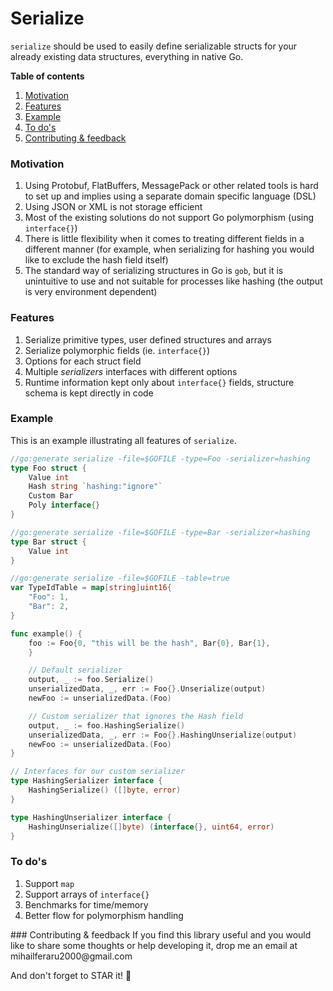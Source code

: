 Serialize
===
`serialize` should be used to easily define serializable structs for your already existing data structures, 
everything in native Go.

**Table of contents**
1. [Motivation](#motivation)
2. [Features](#features)
3. [Example](#example)
4. [To do's](#todos)
5. [Contributing & feedback](#contributing)

<a name="motivation"></a>
### Motivation
1. Using Protobuf, FlatBuffers, MessagePack or other related tools is hard to set up and 
implies using a separate domain specific language (DSL)
2. Using JSON or XML is not storage efficient
3. Most of the existing solutions do not support Go polymorphism (using 
`interface{}`)
4. There is little flexibility when it comes to treating different fields
in a different manner (for example, when serializing for hashing you would
like to exclude the hash field itself)
5. The standard way of serializing structures in Go is `gob`, but it is 
unintuitive to use and not suitable for processes like hashing (the output
is very environment dependent)

<a name="features"></a>
### Features
1. Serialize primitive types, user defined structures and arrays
2. Serialize polymorphic fields (ie. `interface{}`)
3. Options for each struct field
4. Multiple *serializers* interfaces with different options
5. Runtime information kept only about `interface{}` fields, structure schema is kept directly in code

<a name="example"></a>
### Example
This is an example illustrating all features of `serialize`.

```go
//go:generate serialize -file=$GOFILE -type=Foo -serializer=hashing
type Foo struct {
	Value int
	Hash string `hashing:"ignore"`
	Custom Bar
	Poly interface{}
}

//go:generate serialize -file=$GOFILE -type=Bar -serializer=hashing
type Bar struct {
	Value int
}

//go:generate serialize -file=$GOFILE -table=true
var TypeIdTable = map[string]uint16{
	"Foo": 1,
	"Bar": 2,
}

func example() {
	foo := Foo{0, "this will be the hash", Bar{0}, Bar{1},
	}

	// Default serializer
	output, _ := foo.Serialize()
	unserializedData, _, err := Foo{}.Unserialize(output)
	newFoo := unserializedData.(Foo)

	// Custom serializer that ignores the Hash field
	output, _ := foo.HashingSerialize()
	unserializedData, _, err := Foo{}.HashingUnserialize(output)
	newFoo := unserializedData.(Foo)
}

// Interfaces for our custom serializer
type HashingSerializer interface {
	HashingSerialize() ([]byte, error)
}

type HashingUnserializer interface {
	HashingUnserialize([]byte) (interface{}, uint64, error)
}
```

<a name="todos"></a>
### To do's
1. Support `map`
2. Support arrays of `interface{}`
3. Benchmarks for time/memory
4. Better flow for polymorphism handling

<a name="contributing"/>
### Contributing & feedback
If you find this library useful and you would like to share some thoughts or help developing it, drop me an email at
mihailferaru2000@gmail.com 

And don't forget to STAR it! :star2:

